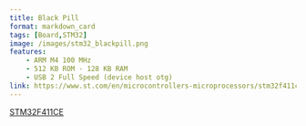 ```yaml
---
title: Black Pill
format: markdown_card
tags: [Board,STM32]
image: /images/stm32_blackpill.png
features:
    - ARM M4 100 MHz
    - 512 KB ROM - 128 KB RAM
    - USB 2 Full Speed (device host otg)
link: https://www.st.com/en/microcontrollers-microprocessors/stm32f411ce.html
---
```


[STM32F411CE](https://www.st.com/en/microcontrollers-microprocessors/stm32f411ce.html)
